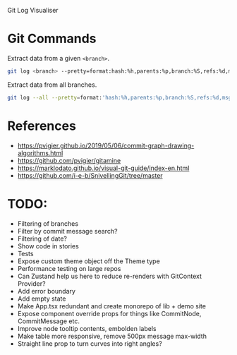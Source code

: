 Git Log Visualiser

# Git Commands

Extract data from a given `<branch>`.
```bash
git log <branch> --pretty=format:hash:%h,parents:%p,branch:%S,refs:%d,msg:%s,cdate:%cd,adate:%ad' --date=iso
```

Extract data from all branches.
```bash
git log --all --pretty=format:'hash:%h,parents:%p,branch:%S,refs:%d,msg:%s,cdate:%cd,adate:%ad' --date=iso >> git-log-all.txt
```

# References
- https://pvigier.github.io/2019/05/06/commit-graph-drawing-algorithms.html
- https://github.com/pvigier/gitamine
- https://marklodato.github.io/visual-git-guide/index-en.html
- https://github.com/i-e-b/SnivellingGit/tree/master

# TODO:
- Filtering of branches
- Filter by commit message search?
- Filtering of date?
- Show code in stories
- Tests
- Expose custom theme object off the Theme type
- Performance testing on large repos
- Can Zustand help us here to reduce re-renders with GitContext Provider?
- Add error boundary
- Add empty state
- Make App.tsx redundant and create monorepo of lib + demo site
- Expose component override props for things like CommitNode, CommitMessage etc.
- Improve node tooltip contents, embolden labels
- Make table more responsive, remove 500px message max-width
- Straight line prop to turn curves into right angles?